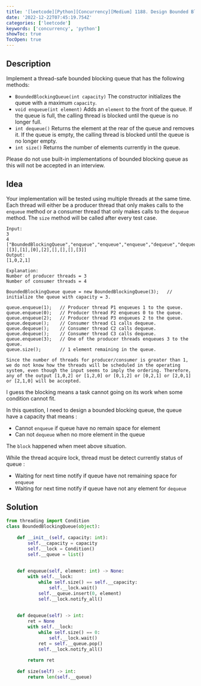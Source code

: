 ```yaml
---
title: '[leetcode][Python][Concurrency][Medium] 1188. Design Bounded Blocking Queue'
date: '2022-12-22T07:45:19.754Z'
categories: ['leetcode']
keywords: ['concurrency', 'python']
showToc: true
TocOpen: true
---
```


## Description

Implement a thread-safe bounded blocking queue that has the following methods:

*   `BoundedBlockingQueue(int capacity)` The constructor initializes the queue with a maximum `capacity`.
*   `void enqueue(int element)` Adds an `element` to the front of the queue. If the queue is full, the calling thread is blocked until the queue is no longer full.
*   `int dequeue()` Returns the element at the rear of the queue and removes it. If the queue is empty, the calling thread is blocked until the queue is no longer empty.
*   `int size()` Returns the number of elements currently in the queue.

Please do not use built-in implementations of bounded blocking queue as this will not be accepted in an interview.

## Idea

Your implementation will be tested using multiple threads at the same time. Each thread will either be a producer thread that only makes calls to the `enqueue` method or a consumer thread that only makes calls to the `dequeue` method. The `size` method will be called after every test case.
```pre
Input:  
3  
4  
["BoundedBlockingQueue","enqueue","enqueue","enqueue","dequeue","dequeue","dequeue","enqueue"]  
[[3],[1],[0],[2],[],[],[],[3]]  
Output:  
[1,0,2,1]  
  
Explanation:  
Number of producer threads = 3  
Number of consumer threads = 4  
  
BoundedBlockingQueue queue = new BoundedBlockingQueue(3);   // initialize the queue with capacity = 3.  
  
queue.enqueue(1);   // Producer thread P1 enqueues 1 to the queue.  
queue.enqueue(0);   // Producer thread P2 enqueues 0 to the queue.  
queue.enqueue(2);   // Producer thread P3 enqueues 2 to the queue.  
queue.dequeue();    // Consumer thread C1 calls dequeue.  
queue.dequeue();    // Consumer thread C2 calls dequeue.  
queue.dequeue();    // Consumer thread C3 calls dequeue.  
queue.enqueue(3);   // One of the producer threads enqueues 3 to the queue.  
queue.size();       // 1 element remaining in the queue.  
  
Since the number of threads for producer/consumer is greater than 1, we do not know how the threads will be scheduled in the operating system, even though the input seems to imply the ordering. Therefore, any of the output [1,0,2] or [1,2,0] or [0,1,2] or [0,2,1] or [2,0,1] or [2,1,0] will be accepted.
```
I guess the blocking means a task cannot going on its work when some condition cannot fit.

In this question, I need to design a bounded blocking queue, the queue have a capacity that means :

*   Cannot `enqueue` if queue have no remain space for element
*   Can not `dequeue` when no more element in the queue

The `block` happened when meet above situation.

While the thread acquire lock, thread must be detect currently status of queue :

*   Waiting for next time notify if queue have not remaining space for `enqueue`
*   Waiting for next time notify if queue have not any element for `dequeue`

## Solution
```python
from threading import Condition  
class BoundedBlockingQueue(object):  
  
    def __init__(self, capacity: int):  
        self.__capacity = capacity  
        self.__lock = Condition()  
        self.__queue = list()  
  
      
    def enqueue(self, element: int) -> None:  
        with self.__lock:  
            while self.size() == self.__capacity:  
                self.__lock.wait()  
            self.__queue.insert(0, element)  
            self.__lock.notify_all()  
              
      
    def dequeue(self) -> int:  
        ret = None  
        with self.__lock:  
            while self.size() == 0:  
                self.__lock.wait()  
            ret = self.__queue.pop()  
            self.__lock.notify_all()  
          
        return ret  
  
    def size(self) -> int:  
        return len(self.__queue)

```
